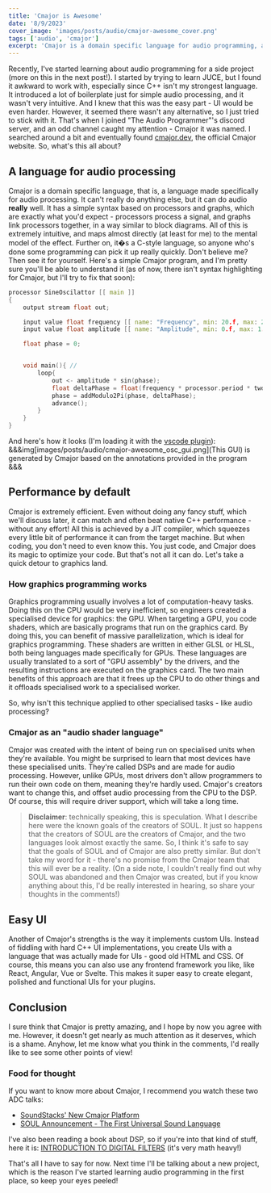 ```yaml
---
title: 'Cmajor is Awesome'
date: '8/9/2023'
cover_image: 'images/posts/audio/cmajor-awesome_cover.png'
tags: ['audio', 'cmajor']
excerpt: 'Cmajor is a domain specific language for audio programming, and it is spectacular'
---
```


Recently, I've started learning about audio programming for a side project (more on this in the next post!). I started by trying to learn JUCE, but I found it awkward to work with, especially since C++ isn't my strongest language. It introduced a lot of boilerplate just for simple audio processing, and it wasn't very intuitive. And I knew that this was the easy part - UI would be even harder. However, it seemed there wasn't any alternative, so I just tried to stick with it. That's when I joined "The Audio Programmer"'s discord server, and an odd channel caught my attention - Cmajor it was named. I searched around a bit and eventually found [cmajor.dev](https://cmajor.dev), the official Cmajor website. So, what's this all about?

## A language for audio processing

Cmajor is a domain specific language, that is, a language made specifically for audio processing. It can't really do anything else, but it can do audio **really** well. It has a simple syntax based on processors and graphs, which are exactly what you'd expect - processors process a signal, and graphs link processors together, in a way similar to block diagrams. All of this is extremely intuitive, and maps almost directly (at least for me) to the mental model of the effect. Further on, it�s a C-style language, so anyone who's done some programming can pick it up really quickly. Don't believe me? Then see it for yourself. Here's a simple Cmajor program, and I'm pretty sure you'll be able to understand it (as of now, there isn't syntax highlighting for Cmajor, but I'll try to fix that soon):

```c++ showLineNumbers
processor SineOscilattor [[ main ]]
{
    output stream float out;

    input value float frequency [[ name: "Frequency", min: 20.f, max: 20000.f, init: 440.f, unit: "Hz"]];
    input value float amplitude [[ name: "Amplitude", min: 0.f, max: 1.f, init: 0.2f]];

    float phase = 0;


    void main(){ //
        loop{
            out <- amplitude * sin(phase);
            float deltaPhase = float(frequency * processor.period * twoPi);
            phase = addModulo2Pi(phase, deltaPhase);
            advance();
        }
    }
}
```

And here's how it looks (I'm loading it with the [vscode plugin](https://marketplace.visualstudio.com/items?itemName=SoundStacks.cmajor)):
&&&img[images/posts/audio/cmajor-awesome_osc_gui.png](This GUI) is generated by Cmajor based on the annotations provided in the program
&&&

## Performance by default

Cmajor is extremely efficient. Even without doing any fancy stuff, which we'll discuss later, it can match and often beat native C++ performance - without any effort! All this is achieved by a JIT compiler, which squeezes every little bit of performance it can from the target machine. But when coding, you don't need to even know this. You just code, and Cmajor does its magic to optimize your code. But that's not all it can do. Let's take a quick detour to graphics land.

### How graphics programming works

Graphics programming usually involves a lot of computation-heavy tasks. Doing this on the CPU would be very inefficient, so engineers created a specialised device for graphics: the GPU. When targeting a GPU, you code shaders, which are basically programs that run on the graphics card. By doing this, you can benefit of massive parallelization, which is ideal for graphics programming. These shaders are written in either GLSL or HLSL, both being languages made specifically for GPUs. These languages are usually translated to a sort of "GPU assembly" by the drivers, and the resulting instructions are executed on the graphics card. The two main benefits of this approach are that it frees up the CPU to do other things and it offloads specialised work to a specialised worker.

So, why isn't this technique applied to other specialised tasks - like audio processing?

### Cmajor as an "audio shader language"

Cmajor was created with the intent of being run on specialised units when they're available. You might be surprised to learn that most devices have these specialised units. They're called DSPs and are made for audio processing. However, unlike GPUs, most drivers don't allow programmers to run their own code on them, meaning they're hardly used. Cmajor's creators want to change this, and offset audio processing from the CPU to the DSP. Of course, this will require driver support, which will take a long time.

> **Disclaimer**: technically speaking, this is speculation. What I describe here were the known goals of the creators of SOUL. It just so happens that the creators of SOUL are the creators of Cmajor, and the two languages look almost exactly the same. So, I think it's safe to say that the goals of SOUL and of Cmajor are also pretty similar. But don't take my word for it - there's no promise from the Cmajor team that this will ever be a reality. (On a side note, I couldn't really find out why SOUL was abandoned and then Cmajor was created, but if you know anything about this, I'd be really interested in hearing, so share your thoughts in the comments!)

## Easy UI

Another of Cmajor's strengths is the way it implements custom UIs. Instead of fiddling with hard C++ UI implementations, you create UIs with a language that was actually made for UIs - good old HTML and CSS. Of course, this means you can also use any frontend framework you like, like React, Angular, Vue or Svelte. This makes it super easy to create elegant, polished and functional UIs for your plugins.

## Conclusion

I sure think that Cmajor is pretty amazing, and I hope by now you agree with me. However, it doesn't get nearly as much attention as it deserves, which is a shame. Anyhow, let me know what you think in the comments, I'd really like to see some other points of view!

### Food for thought

If you want to know more about Cmajor, I recommend you watch these two ADC talks:

- [SoundStacks' New Cmajor Platform](https://youtu.be/qGVyaEVH0o0?si=jajUem0frUqbRPAr)
- [SOUL Announcement - The First Universal Sound Language](https://youtu.be/-GhleKNaPdk?si=3AxPF6wRm9F1UoM_)

I've also been reading a book about DSP, so if you're into that kind of stuff, here it is: [INTRODUCTION TO DIGITAL FILTERS](https://ccrma.stanford.edu/~jos/filters/filters.html) (it's very math heavy!)

That's all I have to say for now. Next time I'll be talking about a new project, which is the reason I've started learning audio programming in the first place, so keep your eyes peeled!
